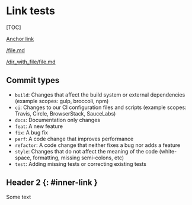 # Link tests

[TOC]

[Anchor link](#inner-link)

[/file.md](file.md)

[/dir_with_file/file.md](/dir_with_file/file.md)

## Commit types

- `build`: Changes that affect the build system or external dependencies (example scopes: gulp, broccoli, npm)
- `ci`: Changes to our CI configuration files and scripts (example scopes: Travis, Circle, BrowserStack, SauceLabs)
- `docs`: Documentation only changes
- `feat`: A new feature
- `fix`: A bug fix
- `perf`: A code change that improves performance
- `refactor`: A code change that neither fixes a bug nor adds a feature
- `style`: Changes that do not affect the meaning of the code (white-space, formatting, missing semi-colons, etc)
- `test`: Adding missing tests or correcting existing tests

## Header 2 {: #inner-link }

Some text